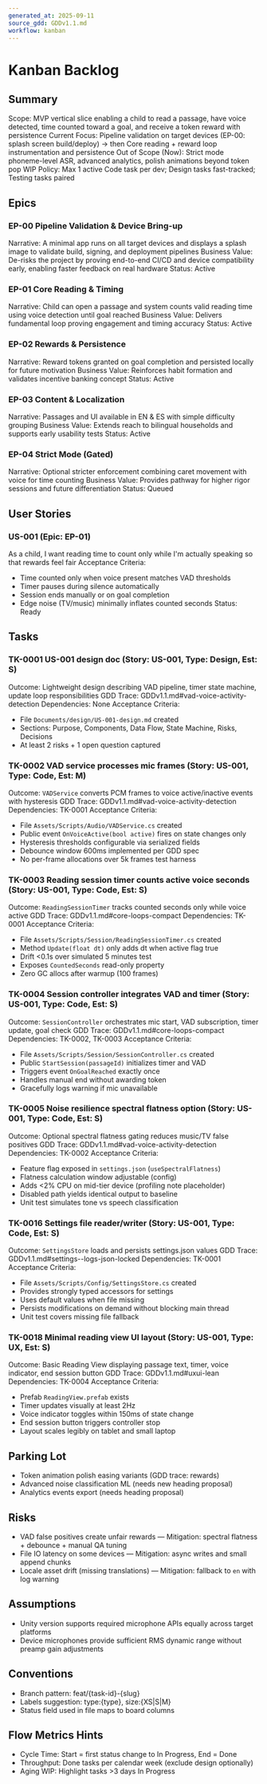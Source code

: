 ```yaml
---
generated_at: 2025-09-11
source_gdd: GDDv1.1.md
workflow: kanban
---
```


# Kanban Backlog

## Summary
Scope: MVP vertical slice enabling a child to read a passage, have voice detected, time counted toward a goal, and receive a token reward with persistence
Current Focus: Pipeline validation on target devices (EP-00: splash screen build/deploy) → then Core reading + reward loop instrumentation and persistence
Out of Scope (Now): Strict mode phoneme-level ASR, advanced analytics, polish animations beyond token pop
WIP Policy: Max 1 active Code task per dev; Design tasks fast-tracked; Testing tasks paired

## Epics

### EP-00 Pipeline Validation & Device Bring-up

Narrative: A minimal app runs on all target devices and displays a splash image to validate build, signing, and deployment pipelines
Business Value: De-risks the project by proving end-to-end CI/CD and device compatibility early, enabling faster feedback on real hardware
Status: Active

### EP-01 Core Reading & Timing

Narrative: Child can open a passage and system counts valid reading time using voice detection until goal reached
Business Value: Delivers fundamental loop proving engagement and timing accuracy
Status: Active

### EP-02 Rewards & Persistence

Narrative: Reward tokens granted on goal completion and persisted locally for future motivation
Business Value: Reinforces habit formation and validates incentive banking concept
Status: Active

### EP-03 Content & Localization

Narrative: Passages and UI available in EN & ES with simple difficulty grouping
Business Value: Extends reach to bilingual households and supports early usability tests
Status: Active

### EP-04 Strict Mode (Gated)

Narrative: Optional stricter enforcement combining caret movement with voice for time counting
Business Value: Provides pathway for higher rigor sessions and future differentiation
Status: Queued

## User Stories

### US-001 (Epic: EP-01)

As a child, I want reading time to count only while I'm actually speaking so that rewards feel fair
Acceptance Criteria:

- Time counted only when voice present matches VAD thresholds
- Timer pauses during silence automatically
- Session ends manually or on goal completion
- Edge noise (TV/music) minimally inflates counted seconds
Status: Ready

## Tasks

### TK-0001 US-001 design doc (Story: US-001, Type: Design, Est: S)

Outcome: Lightweight design describing VAD pipeline, timer state machine, update loop responsibilities
GDD Trace: GDDv1.1.md#vad-voice-activity-detection
Dependencies: None
Acceptance Criteria:

- File `Documents/design/US-001-design.md` created
- Sections: Purpose, Components, Data Flow, State Machine, Risks, Decisions
- At least 2 risks + 1 open question captured

### TK-0002 VAD service processes mic frames (Story: US-001, Type: Code, Est: M)

Outcome: `VADService` converts PCM frames to voice active/inactive events with hysteresis
GDD Trace: GDDv1.1.md#vad-voice-activity-detection
Dependencies: TK-0001
Acceptance Criteria:

- File `Assets/Scripts/Audio/VADService.cs` created
- Public event `OnVoiceActive(bool active)` fires on state changes only
- Hysteresis thresholds configurable via serialized fields
- Debounce window 600ms implemented per GDD spec
- No per-frame allocations over 5k frames test harness

### TK-0003 Reading session timer counts active voice seconds (Story: US-001, Type: Code, Est: S)

Outcome: `ReadingSessionTimer` tracks counted seconds only while voice active
GDD Trace: GDDv1.1.md#core-loops-compact
Dependencies: TK-0001
Acceptance Criteria:

- File `Assets/Scripts/Session/ReadingSessionTimer.cs` created
- Method `Update(float dt)` only adds dt when active flag true
- Drift <0.1s over simulated 5 minutes test
- Exposes `CountedSeconds` read-only property
- Zero GC allocs after warmup (100 frames)

### TK-0004 Session controller integrates VAD and timer (Story: US-001, Type: Code, Est: S)

Outcome: `SessionController` orchestrates mic start, VAD subscription, timer update, goal check
GDD Trace: GDDv1.1.md#core-loops-compact
Dependencies: TK-0002, TK-0003
Acceptance Criteria:

- File `Assets/Scripts/Session/SessionController.cs` created
- Public `StartSession(passageId)` initializes timer and VAD
- Triggers event `OnGoalReached` exactly once
- Handles manual end without awarding token
- Gracefully logs warning if mic unavailable

### TK-0005 Noise resilience spectral flatness option (Story: US-001, Type: Code, Est: S)

Outcome: Optional spectral flatness gating reduces music/TV false positives
GDD Trace: GDDv1.1.md#vad-voice-activity-detection
Dependencies: TK-0002
Acceptance Criteria:

- Feature flag exposed in `settings.json` (`useSpectralFlatness`)
- Flatness calculation window adjustable (config)
- Adds <2% CPU on mid-tier device (profiling note placeholder)
- Disabled path yields identical output to baseline
- Unit test simulates tone vs speech classification

### TK-0016 Settings file reader/writer (Story: US-001, Type: Code, Est: S)

Outcome: `SettingsStore` loads and persists settings.json values
GDD Trace: GDDv1.1.md#settings--logs-json-locked
Dependencies: TK-0001
Acceptance Criteria:

- File `Assets/Scripts/Config/SettingsStore.cs` created
- Provides strongly typed accessors for settings
- Uses default values when file missing
- Persists modifications on demand without blocking main thread
- Unit test covers missing file fallback

### TK-0018 Minimal reading view UI layout (Story: US-001, Type: UX, Est: S)

Outcome: Basic Reading View displaying passage text, timer, voice indicator, end session button
GDD Trace: GDDv1.1.md#uxui-lean
Dependencies: TK-0004
Acceptance Criteria:

- Prefab `ReadingView.prefab` exists
- Timer updates visually at least 2Hz
- Voice indicator toggles within 150ms of state change
- End session button triggers controller stop
- Layout scales legibly on tablet and small laptop

## Parking Lot

- Token animation polish easing variants (GDD trace: rewards)
- Advanced noise classification ML (needs new heading proposal)
- Analytics events export (needs heading proposal)

## Risks

- VAD false positives create unfair rewards — Mitigation: spectral flatness + debounce + manual QA tuning
- File IO latency on some devices — Mitigation: async writes and small append chunks
- Locale asset drift (missing translations) — Mitigation: fallback to `en` with log warning

## Assumptions

- Unity version supports required microphone APIs equally across target platforms
- Device microphones provide sufficient RMS dynamic range without preamp gain adjustments

## Conventions

- Branch pattern: feat/{task-id}-{slug}
- Labels suggestion: type:{type}, size:{XS|S|M}
- Status field used in file maps to board columns

## Flow Metrics Hints

- Cycle Time: Start = first status change to In Progress, End = Done
- Throughput: Done tasks per calendar week (exclude design optionally)
- Aging WIP: Highlight tasks >3 days In Progress
